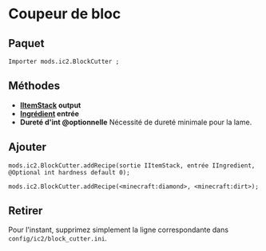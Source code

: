 # Coupeur de bloc

## Paquet

`Importer mods.ic2.BlockCutter ;`

## Méthodes

- **[IItemStack](/Vanilla/Items/IItemStack/) output**
- **[Ingrédient](/Vanilla/Variable_Types/IIngredient/) entrée**
- **Dureté d'int @optionnelle** Nécessité de dureté minimale pour la lame.

## Ajouter

```zenscript
mods.ic2.BlockCutter.addRecipe(sortie IItemStack, entrée IIngredient, @Optional int hardness default 0);

mods.ic2.BlockCutter.addRecipe(<minecraft:diamond>, <minecraft:dirt>);
```

## Retirer

Pour l'instant, supprimez simplement la ligne correspondante dans `config/ic2/block_cutter.ini`.